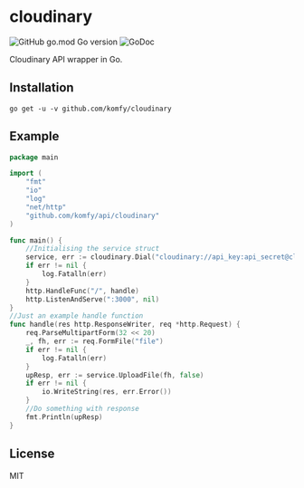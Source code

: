 # cloudinary

![GitHub go.mod Go version](https://img.shields.io/github/go-mod/go-version/komfy/cloudinary?style=flat-square)
![[GoDoc](https://godoc.org/github.com/komfy/cloudinary?status.svg)](https://godoc.org/github.com/komfy/cloudinary)

Cloudinary API wrapper in Go.

## Installation

```
go get -u -v github.com/komfy/cloudinary
```

## Example

```go
package main

import (
	"fmt"
	"io"
	"log"
	"net/http"
	"github.com/komfy/api/cloudinary"
)

func main() {
    //Initialising the service struct
    service, err := cloudinary.Dial("cloudinary://api_key:api_secret@cloud_name")
	if err != nil {
        log.Fatalln(err)
    }
	http.HandleFunc("/", handle)
	http.ListenAndServe(":3000", nil)
}
//Just an example handle function 
func handle(res http.ResponseWriter, req *http.Request) {
	req.ParseMultipartForm(32 << 20)
	_, fh, err := req.FormFile("file")
	if err != nil {
		log.Fatalln(err)
	}
	upResp, err := service.UploadFile(fh, false)
	if err != nil {
		io.WriteString(res, err.Error())
    }
    //Do something with response
	fmt.Println(upResp)
}

```

## License

MIT
